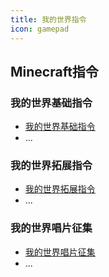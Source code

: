 ```yaml
---
title: 我的世界指令
icon: gamepad
---
```


## Minecraft指令

### 我的世界基础指令

- [我的世界基础指令](basic/)
- ...

### 我的世界拓展指令

- [我的世界拓展指令](more/)
- ...

### 我的世界唱片征集

- [我的世界唱片征集](cd/)
- ...

